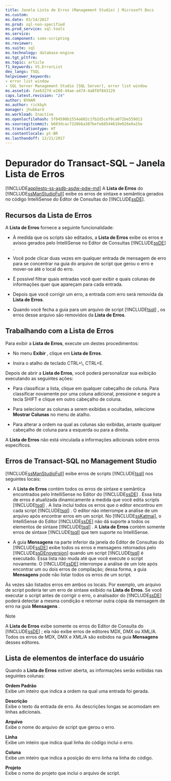 ```yaml
---
title: Janela Lista de Erros (Management Studio) | Microsoft Docs
ms.custom: 
ms.date: 03/14/2017
ms.prod: sql-non-specified
ms.prod_service: sql-tools
ms.service: 
ms.component: ssms-scripting
ms.reviewer: 
ms.suite: sql
ms.technology: database-engine
ms.tgt_pltfrm: 
ms.topic: article
f1_keywords: VS.ErrorList
dev_langs: TSQL
helpviewer_keywords:
- error list window
- SQL Server Management Studio [SQL Server], error list window
ms.assetid: fae6327d-e268-44ae-a474-4a8f8f843129
caps.latest.revision: "24"
author: BYHAM
ms.author: rickbyh
manager: jhubbard
ms.workload: Inactive
ms.openlocfilehash: 5f04590b1554a602c1fb2d5cef0ca072be559d13
ms.sourcegitcommit: b603dcac7326bba387befe68544619e026e6a15e
ms.translationtype: HT
ms.contentlocale: pt-BR
ms.lasthandoff: 12/21/2017
---
```

# <a name="transact-sql-debugger---error-list-window"></a>Depurador do Transact-SQL – Janela Lista de Erros
[!INCLUDE[appliesto-ss-asdb-asdw-pdw-md](../../includes/appliesto-ss-asdb-asdw-pdw-md.md)] A **Lista de Erros** do [!INCLUDE[ssManStudioFull](../../includes/ssmanstudiofull-md.md)] exibe os erros de sintaxe e semântica gerados no código IntelliSense do Editor de Consultas do [!INCLUDE[ssDE](../../includes/ssde-md.md)].  
  
## <a name="features-of-the-error-list"></a>Recursos da Lista de Erros  
 A **Lista de Erros** fornece a seguinte funcionalidade:  
  
-   À medida que os scripts são editados, a **Lista de Erros** exibe os erros e avisos gerados pelo IntelliSense no Editor de Consultas [!INCLUDE[ssDE](../../includes/ssde-md.md)] .  
  
-   Você pode clicar duas vezes em qualquer entrada de mensagem de erro para se concentrar na guia do arquivo de script que gerou o erro e mover-se até o local do erro.  
  
-   É possível filtrar quais entradas você quer exibir e quais colunas de informações quer que apareçam para cada entrada.  
  
-   Depois que você corrigir um erro, a entrada com erro será removida da **Lista de Erros**.  
  
-   Quando você fecha a guia para um arquivo de script [!INCLUDE[tsql](../../includes/tsql-md.md)] , os erros desse arquivo são removidos da **Lista de Erros**.  
  
## <a name="working-with-the-error-list"></a>Trabalhando com a Lista de Erros  
 Para exibir a **Lista de Erros**, execute um destes procedimentos:  
  
-   No menu **Exibir** , clique em **Lista de Erros**.  
  
-   Insira o atalho de teclado CTRL+\\, CTRL+E.  
  
 Depois de abrir a **Lista de Erros**, você poderá personalizar sua exibição executando as seguintes ações:  
  
-   Para classificar a lista, clique em qualquer cabeçalho de coluna. Para classificar novamente por uma coluna adicional, pressione e segure a tecla SHIFT e clique em outro cabeçalho de coluna.  
  
-   Para selecionar as colunas a serem exibidas e ocultadas, selecione **Mostrar Colunas** no menu de atalho.  
  
-   Para alterar a ordem na qual as colunas são exibidas, arraste qualquer cabeçalho de coluna para a esquerda ou para a direita.  
  
 A **Lista de Erros** não está vinculada a informações adicionais sobre erros específicos.  
  
## <a name="transact-sql-errors-in-management-studio"></a>Erros de Transact-SQL no Management Studio  
 [!INCLUDE[ssManStudioFull](../../includes/ssmanstudiofull-md.md)] exibe erros de scripts [!INCLUDE[tsql](../../includes/tsql-md.md)] nos seguintes locais:  
  
-   A **Lista de Erros** contém todos os erros de sintaxe e semântica encontrados pelo IntelliSense no Editor do [!INCLUDE[ssDE](../../includes/ssde-md.md)] . Essa lista de erros é atualizada dinamicamente a medida que você edita scripts [!INCLUDE[tsql](../../includes/tsql-md.md)] . A lista inclui todos os erros que o editor encontrou em cada script [!INCLUDE[tsql](../../includes/tsql-md.md)] . O editor não interrompe a análise de um arquivo após encontrar erros em um script. No [!INCLUDE[ssKatmai](../../includes/sskatmai-md.md)], o IntelliSense do Editor [!INCLUDE[ssDE](../../includes/ssde-md.md)] não dá suporte a todos os elementos de sintaxe [!INCLUDE[tsql](../../includes/tsql-md.md)] . A **Lista de Erros** contém somente erros de sintaxe [!INCLUDE[tsql](../../includes/tsql-md.md)] que tem suporte no IntelliSense.  
  
-   A guia **Mensagens** na parte inferior da janela do Editor de Consultas do [!INCLUDE[ssDE](../../includes/ssde-md.md)] exibe todos os erros e mensagens retornados pelo [!INCLUDE[ssDEnoversion](../../includes/ssdenoversion-md.md)] quando um script [!INCLUDE[tsql](../../includes/tsql-md.md)] é executado. Essa lista não muda até que você execute o script novamente. O [!INCLUDE[ssDE](../../includes/ssde-md.md)] interrompe a análise de um lote após encontrar um ou dois erros de compilação; dessa forma, a guia **Mensagens** pode não listar todos os erros de um script.  
  
 Às vezes são listados erros em ambos os locais. Por exemplo, um arquivo de script poderia ter um erro de sintaxe exibido na **Lista de Erros**. Se você executar o script antes de corrigir o erro, o analisador do [!INCLUDE[ssDE](../../includes/ssde-md.md)] poderá detectar a mesma condição e retornar outra cópia da mensagem de erro na guia **Mensagens** .  
  
> [!NOTE]  
>  A **Lista de Erros** exibe somente os erros do Editor de Consulta do [!INCLUDE[ssDE](../../includes/ssde-md.md)] ; ela não exibe erros de editores MDX, DMX ou XML/A. Todos os erros de MDX, DMX e XML/A são exibidos na guia **Mensagens** desses editores.  
  
## <a name="uielement-list"></a>Lista de elementos de interface do usuário  
 Quando a **Lista de Erros** estiver aberta, as informações serão exibidas nas seguintes colunas:  
  
 **Ordem Padrão**  
 Exibe um inteiro que indica a ordem na qual uma entrada foi gerada.  
  
 **Descrição**  
 Exibe o texto da entrada de erro. As descrições longas se acomodam em linhas adicionais.  
  
 **Arquivo**  
 Exibe o nome do arquivo de script que gerou o erro.  
  
 **Linha**  
 Exibe um inteiro que indica qual linha do código inclui o erro.  
  
 **Coluna**  
 Exibe um inteiro que indica a posição do erro linha na linha do código.  
  
 **Projeto**  
 Exibe o nome do projeto que inclui o arquivo de script.  
  
  
